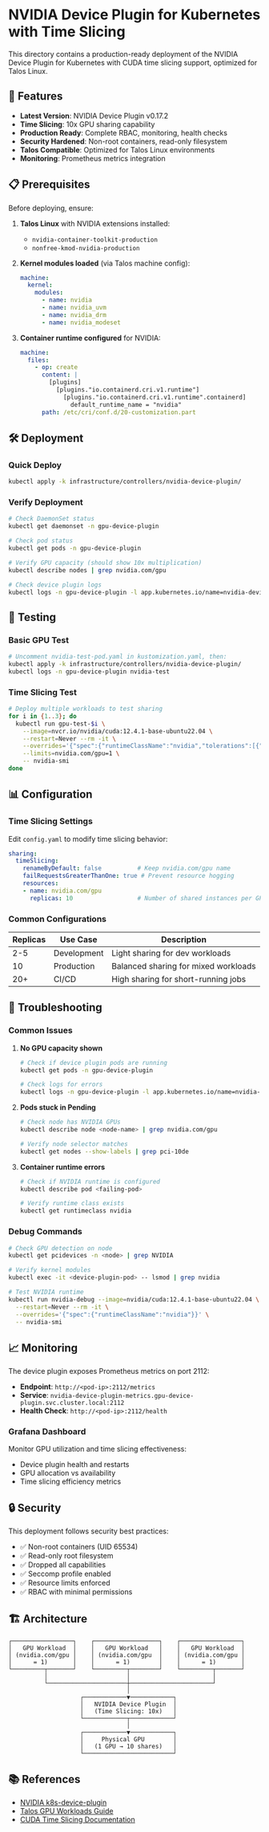 # NVIDIA Device Plugin for Kubernetes with Time Slicing

This directory contains a production-ready deployment of the NVIDIA Device Plugin for Kubernetes with CUDA time slicing support, optimized for Talos Linux.

## 🚀 Features

- **Latest Version**: NVIDIA Device Plugin v0.17.2
- **Time Slicing**: 10x GPU sharing capability
- **Production Ready**: Complete RBAC, monitoring, health checks
- **Security Hardened**: Non-root containers, read-only filesystem
- **Talos Compatible**: Optimized for Talos Linux environments
- **Monitoring**: Prometheus metrics integration

## 📋 Prerequisites

Before deploying, ensure:

1. **Talos Linux** with NVIDIA extensions installed:
   - `nvidia-container-toolkit-production`
   - `nonfree-kmod-nvidia-production`

2. **Kernel modules loaded** (via Talos machine config):
   ```yaml
   machine:
     kernel:
       modules:
         - name: nvidia
         - name: nvidia_uvm
         - name: nvidia_drm
         - name: nvidia_modeset
   ```

3. **Container runtime configured** for NVIDIA:
   ```yaml
   machine:
     files:
       - op: create
         content: |
           [plugins]
             [plugins."io.containerd.cri.v1.runtime"]
               [plugins."io.containerd.cri.v1.runtime".containerd]
                 default_runtime_name = "nvidia"
         path: /etc/cri/conf.d/20-customization.part
   ```

## 🛠️ Deployment

### Quick Deploy
```bash
kubectl apply -k infrastructure/controllers/nvidia-device-plugin/
```

### Verify Deployment
```bash
# Check DaemonSet status
kubectl get daemonset -n gpu-device-plugin

# Check pod status
kubectl get pods -n gpu-device-plugin

# Verify GPU capacity (should show 10x multiplication)
kubectl describe nodes | grep nvidia.com/gpu

# Check device plugin logs
kubectl logs -n gpu-device-plugin -l app.kubernetes.io/name=nvidia-device-plugin
```

## 🧪 Testing

### Basic GPU Test
```bash
# Uncomment nvidia-test-pod.yaml in kustomization.yaml, then:
kubectl apply -k infrastructure/controllers/nvidia-device-plugin/
kubectl logs -n gpu-device-plugin nvidia-test
```

### Time Slicing Test
```bash
# Deploy multiple workloads to test sharing
for i in {1..3}; do
  kubectl run gpu-test-$i \
    --image=nvcr.io/nvidia/cuda:12.4.1-base-ubuntu22.04 \
    --restart=Never --rm -it \
    --overrides='{"spec":{"runtimeClassName":"nvidia","tolerations":[{"key":"nvidia.com/gpu","operator":"Exists","effect":"NoSchedule"}],"nodeSelector":{"feature.node.kubernetes.io/pci-10de.present":"true"}}}' \
    --limits=nvidia.com/gpu=1 \
    -- nvidia-smi
done
```

## 📊 Configuration

### Time Slicing Settings
Edit `config.yaml` to modify time slicing behavior:

```yaml
sharing:
  timeSlicing:
    renameByDefault: false          # Keep nvidia.com/gpu name
    failRequestsGreaterThanOne: true # Prevent resource hogging
    resources:
    - name: nvidia.com/gpu
      replicas: 10                  # Number of shared instances per GPU
```

### Common Configurations

| Replicas | Use Case | Description |
|----------|----------|-------------|
| 2-5 | Development | Light sharing for dev workloads |
| 10 | Production | Balanced sharing for mixed workloads |
| 20+ | CI/CD | High sharing for short-running jobs |

## 🔧 Troubleshooting

### Common Issues

1. **No GPU capacity shown**
   ```bash
   # Check if device plugin pods are running
   kubectl get pods -n gpu-device-plugin
   
   # Check logs for errors
   kubectl logs -n gpu-device-plugin -l app.kubernetes.io/name=nvidia-device-plugin
   ```

2. **Pods stuck in Pending**
   ```bash
   # Check node has NVIDIA GPUs
   kubectl describe node <node-name> | grep nvidia.com/gpu
   
   # Verify node selector matches
   kubectl get nodes --show-labels | grep pci-10de
   ```

3. **Container runtime errors**
   ```bash
   # Check if NVIDIA runtime is configured
   kubectl describe pod <failing-pod>
   
   # Verify runtime class exists
   kubectl get runtimeclass nvidia
   ```

### Debug Commands

```bash
# Check GPU detection on node
kubectl get pcidevices -n <node> | grep NVIDIA

# Verify kernel modules
kubectl exec -it <device-plugin-pod> -- lsmod | grep nvidia

# Test NVIDIA runtime
kubectl run nvidia-debug --image=nvidia/cuda:12.4.1-base-ubuntu22.04 \
  --restart=Never --rm -it \
  --overrides='{"spec":{"runtimeClassName":"nvidia"}}' \
  -- nvidia-smi
```

## 📈 Monitoring

The device plugin exposes Prometheus metrics on port 2112:

- **Endpoint**: `http://<pod-ip>:2112/metrics`
- **Service**: `nvidia-device-plugin-metrics.gpu-device-plugin.svc.cluster.local:2112`
- **Health Check**: `http://<pod-ip>:2112/health`

### Grafana Dashboard

Monitor GPU utilization and time slicing effectiveness:
- Device plugin health and restarts
- GPU allocation vs availability
- Time slicing efficiency metrics

## 🔒 Security

This deployment follows security best practices:

- ✅ Non-root containers (UID 65534)
- ✅ Read-only root filesystem
- ✅ Dropped all capabilities
- ✅ Seccomp profile enabled
- ✅ Resource limits enforced
- ✅ RBAC with minimal permissions

## 🏗️ Architecture

```
┌─────────────────┐    ┌──────────────────┐    ┌─────────────────┐
│   GPU Workload  │    │   GPU Workload   │    │   GPU Workload  │
│ (nvidia.com/gpu │    │ (nvidia.com/gpu  │    │ (nvidia.com/gpu │
│      = 1)       │    │      = 1)        │    │      = 1)       │
└─────────┬───────┘    └─────────┬────────┘    └─────────┬───────┘
          │                      │                       │
          └──────────────────────┼───────────────────────┘
                                 │
                    ┌────────────▼────────────┐
                    │   NVIDIA Device Plugin  │
                    │   (Time Slicing: 10x)   │
                    └────────────┬────────────┘
                                 │
                    ┌────────────▼────────────┐
                    │     Physical GPU        │
                    │   (1 GPU → 10 shares)   │
                    └─────────────────────────┘
```

## 📚 References

- [NVIDIA k8s-device-plugin](https://github.com/NVIDIA/k8s-device-plugin)
- [Talos GPU Workloads Guide](https://www.siderolabs.com/blog/ai-workloads-on-talos-linux/)
- [CUDA Time Slicing Documentation](https://docs.nvidia.com/datacenter/cloud-native/gpu-operator/gpu-sharing.html) 